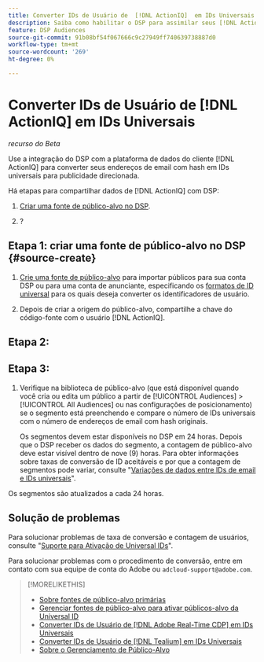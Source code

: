 ```yaml
---
title: Converter IDs de Usuário de  [!DNL ActionIQ]  em IDs Universais
description: Saiba como habilitar o DSP para assimilar seus [!DNL ActionIQ] segmentos primários.
feature: DSP Audiences
source-git-commit: 91b08bf54f067666c9c27949ff740639738887d0
workflow-type: tm+mt
source-wordcount: '269'
ht-degree: 0%

---
```


# Converter IDs de Usuário de [!DNL ActionIQ] em IDs Universais

*recurso do Beta*

Use a integração do DSP com a plataforma de dados do cliente [!DNL ActionIQ] para converter seus endereços de email com hash em IDs universais para publicidade direcionada.

Há <!-- NN --> etapas para compartilhar dados de [!DNL ActionIQ] com DSP:

1. [Criar uma fonte de público-alvo no DSP](#source-create).

1. ?

## Etapa 1: criar uma fonte de público-alvo no DSP {#source-create}

1. [Crie uma fonte de público-alvo](source-manage.md) para importar públicos para sua conta DSP ou para uma conta de anunciante, especificando os [formatos de ID universal](source-about.md) para os quais deseja converter os identificadores de usuário.

1. Depois de criar a origem do público-alvo, compartilhe a chave do código-fonte com o usuário [!DNL ActionIQ].

## Etapa 2:

## Etapa 3:

1. Verifique na biblioteca de público-alvo (que está disponível quando você cria ou edita um público a partir de [!UICONTROL Audiences] > [!UICONTROL All Audiences] ou nas configurações de posicionamento) se o segmento está preenchendo e compare o número de IDs universais com o número de endereços de email com hash originais.

   Os segmentos devem estar disponíveis no DSP em 24 horas. Depois que o DSP receber os dados do segmento, a contagem de público-alvo deve estar visível dentro de nove (9) horas. Para obter informações sobre taxas de conversão de ID aceitáveis e por que a contagem de segmentos pode variar, consulte &quot;[Variações de dados entre IDs de email e IDs universais](#universal-ids-data-variances)&quot;.

Os segmentos são atualizados a cada 24 horas.

## Solução de problemas

Para solucionar problemas de taxa de conversão e contagem de usuários, consulte &quot;[Suporte para Ativação de Universal IDs](/help/dsp/audiences/universal-ids.md)&quot;.

Para solucionar problemas com o procedimento de conversão, entre em contato com sua equipe de conta do Adobe ou `adcloud-support@adobe.com`.

>[!MORELIKETHIS]
>
>* [Sobre fontes de público-alvo primárias](/help/dsp/audiences/sources/source-about.md)
>* [Gerenciar fontes de público-alvo para ativar públicos-alvo da Universal ID](source-manage.md)
>* [Converter IDs de Usuário de [!DNL Adobe Real-Time CDP] em IDs Universais](/help/dsp/audiences/sources/source-adobe-rtcdp.md)
>* [Converter IDs de Usuário de [!DNL Tealium] em IDs Universais](/help/dsp/audiences/sources/source-tealium.md)
>* [Sobre o Gerenciamento de Público-Alvo](/help/dsp/audiences/audience-about.md)
